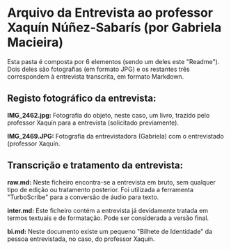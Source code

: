 # Arquivo da Entrevista ao professor Xaquín Núñez-Sabarís (por Gabriela Macieira)
<p>Esta pasta é composta por 6 elementos (sendo um deles este "Readme"). Dois deles são fotografias (em formato JPG) e os restantes três correspondem à entrevista transcrita, em formato Markdown.</p>

## Registo fotográfico da entrevista:
<strong>IMG_2462.jpg:</strong>
Fotografia do objeto, neste caso, um livro, trazido pelo professor Xaquín para a entrevista (solicitado previamente).

<strong>IMG_2469.JPG:</strong>
Fotografia da entrevistadora (Gabriela) com o entrevistado (professor Xaquín.

## Transcrição e tratamento da entrevista:
<strong>raw.md:</strong>
Neste ficheiro encontra-se a entrevista em bruto, sem qualquer tipo de edição ou tratamento posterior. Foi utilizada a ferramenta "TurboScribe" para a conversão de áudio para texto.

<strong>inter.md:</strong>
Este ficheiro contém a entrevista já devidamente tratada em termos textuais e de formatação. Pode ser considerada a versão final.

<strong>bi.md:</strong>
Neste documento existe um pequeno "Bilhete de Identidade" da pessoa entrevistada, no caso, do professor Xaquín. 
